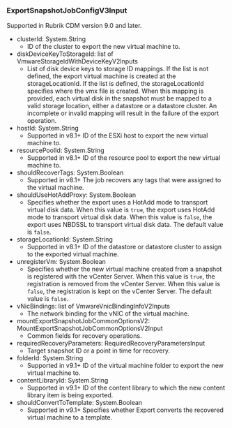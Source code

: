 ### ExportSnapshotJobConfigV3Input
Supported in Rubrik CDM version 9.0 and later.

- clusterId: System.String
  - ID of the cluster to export the new virtual machine to.
- diskDeviceKeyToStorageId: list of VmwareStorageIdWithDeviceKeyV2Inputs
  - List of disk device keys to storage ID mappings. If the list is not defined, the export virtual machine is created at the storageLocationId. If the list is defined, the storageLocationId specifies where the vmx file is created. When this mapping is provided, each virtual disk in the snapshot must be mapped to a valid storage location, either a datastore or a datastore cluster. An incomplete or invalid mapping will result in the failure of the export operation.
- hostId: System.String
  - Supported in v8.1+
ID of the ESXi host to export the new virtual machine to.
- resourcePoolId: System.String
  - Supported in v8.1+
ID of the resource pool to export the new virtual machine to.
- shouldRecoverTags: System.Boolean
  - Supported in v8.1+
The job recovers any tags that were assigned to the virtual machine.
- shouldUseHotAddProxy: System.Boolean
  - Specifies whether the export uses a HotAdd mode to transport virtual disk data. When this value is `true`, the export uses HotAdd mode to transport virtual disk data. When this value is `false`, the export uses NBDSSL to transport virtual disk data. The default value is `false`.
- storageLocationId: System.String
  - Supported in v8.1+
ID of the datastore or datastore cluster to assign to the exported virtual machine.
- unregisterVm: System.Boolean
  - Specifies whether the new virtual machine created from a snapshot is registered with the vCenter Server. When this value is `true`, the registration is removed from the vCenter Server. When this value is `false`, the registration is kept on the vCenter Server. The default value is `false`.
- vNicBindings: list of VmwareVnicBindingInfoV2Inputs
  - The network binding for the vNIC of the virtual machine.
- mountExportSnapshotJobCommonOptionsV2: MountExportSnapshotJobCommonOptionsV2Input
  - Common fields for recovery operations.
- requiredRecoveryParameters: RequiredRecoveryParametersInput
  - Target snapshot ID or a point in time for recovery.
- folderId: System.String
  - Supported in v9.1+
ID of the virtual machine folder to export the new virtual machine to.
- contentLibraryId: System.String
  - Supported in v9.1+
ID of the content library to which the new content library item is being exported.
- shouldConvertToTemplate: System.Boolean
  - Supported in v9.1+
Specifies whether Export converts the recovered virtual machine to a template.
